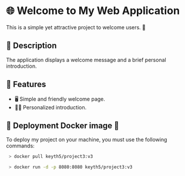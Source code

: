# 🌐 Welcome to My Web Application

This is a simple yet attractive project to welcome users. 🎉

## 📜 Description

The application displays a welcome message and a brief personal introduction.

## 🚀 Features
- 🖥️ Simple and friendly welcome page.
- 🙋‍♀️ Personalized introduction.

## 🐳 Deployment Docker image 🐳

To deploy my project on your machine, you must use the following commands:

   ```bash
    > docker pull keyth5/project3:v3
  
    > docker run -d -p 8080:8080 keyth5/project3:v3
```
   